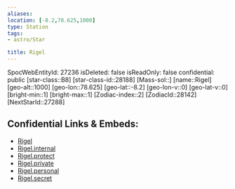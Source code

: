 ```yaml
---
aliases: 
location: [-8.2,78.625,1000]
type: Station
tags:
- astro/Star

title: Rigel
---
```

SpocWebEntityId: 27236
isDeleted: false
isReadOnly: false
confidential: public
[star-class::B8]
[star-class-id::28188]
[Mass-sol::]
[name::Rigel]
[geo-alt::1000]
[geo-lon::78.625]
[geo-lat::-8.2]
[geo-lon-v::0]
[geo-lat-v::0]
[bright-min::1]
[bright-max::1]
[Zodiac-index::2]
[ZodiacId::28142]
[NextStarId::27288]



## Confidential Links & Embeds: 
- [Rigel](../../../_public/astro/Star/Rigel.md) 
- [Rigel.internal](../../../_internal/astro/Star/Rigel.internal.md) 
- [Rigel.protect](../../../_protect/astro/Star/Rigel.protect.md) 
- [Rigel.private](../../../_private/astro/Star/Rigel.private.md) 
- [Rigel.personal](../../../_personal/astro/Star/Rigel.personal.md) 
- [Rigel.secret](../../../_secret/astro/Star/Rigel.secret.md) 
